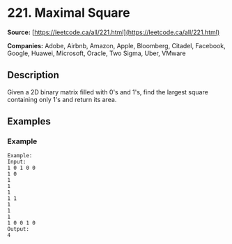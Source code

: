 # 221. Maximal Square

**Source:** [https://leetcode.ca/all/221.html](https://leetcode.ca/all/221.html)

**Companies:** Adobe, Airbnb, Amazon, Apple, Bloomberg, Citadel, Facebook, Google, Huawei, Microsoft, Oracle, Two Sigma, Uber, VMware

## Description

Given a 2D binary matrix filled with 0's and 1's, find the largest square containing
        only 1's and return its area.

## Examples

### Example

```
Example:
Input:
1 0 1 0 0
1 0
1
1
1
1 1
1
1
1
1 0 0 1 0
Output:
4
```

